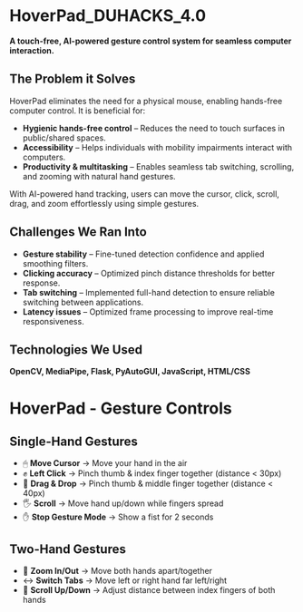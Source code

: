 # HoverPad_DUHACKS_4.0
  
**A touch-free, AI-powered gesture control system for seamless computer interaction.**  

## The Problem it Solves  
HoverPad eliminates the need for a physical mouse, enabling hands-free computer control. It is beneficial for:  

- **Hygienic hands-free control** – Reduces the need to touch surfaces in public/shared spaces.  
- **Accessibility** – Helps individuals with mobility impairments interact with computers.  
- **Productivity & multitasking** – Enables seamless tab switching, scrolling, and zooming with natural hand gestures.  

With AI-powered hand tracking, users can move the cursor, click, scroll, drag, and zoom effortlessly using simple gestures.  

## Challenges We Ran Into  
- **Gesture stability** – Fine-tuned detection confidence and applied smoothing filters.  
- **Clicking accuracy** – Optimized pinch distance thresholds for better response.  
- **Tab switching** – Implemented full-hand detection to ensure reliable switching between applications.  
- **Latency issues** – Optimized frame processing to improve real-time responsiveness.  

## Technologies We Used  
**OpenCV, MediaPipe, Flask, PyAutoGUI, JavaScript, HTML/CSS**  

# HoverPad - Gesture Controls  

## Single-Hand Gestures  
- 🖱 **Move Cursor** → Move your hand in the air  
- ✊ **Left Click** → Pinch thumb & index finger together (distance < 30px)  
- 🤏 **Drag & Drop** → Pinch thumb & middle finger together (distance < 40px)  
- 🖐 **Scroll** → Move hand up/down while fingers spread  
- ✋ **Stop Gesture Mode** → Show a fist for 2 seconds  

## Two-Hand Gestures  
- 🔄 **Zoom In/Out** → Move both hands apart/together  
- ↔ **Switch Tabs** → Move left or right hand far left/right  
- 🔄 **Scroll Up/Down** → Adjust distance between index fingers of both hands  
